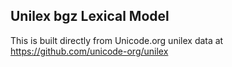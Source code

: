 Unilex bgz Lexical Model
----------------------

This is built directly from Unicode.org unilex data at
https://github.com/unicode-org/unilex

